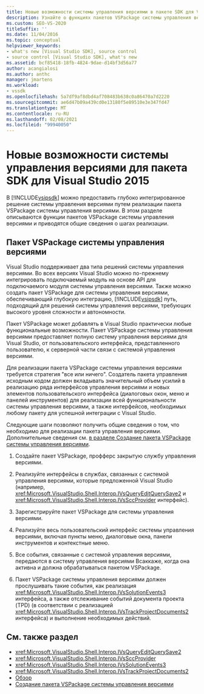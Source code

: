 ```yaml
---
title: Новые возможности системы управления версиями в пакете SDK для Visual Studio 2015 | Документация Майкрософт
description: Узнайте о функциях пакетов VSPackage системы управления версиями и ознакомьтесь с обзором этапов реализации.
ms.custom: SEO-VS-2020
titleSuffix: ''
ms.date: 11/04/2016
ms.topic: conceptual
helpviewer_keywords:
- what's new [Visual Studio SDK], source control
- source control [Visual Studio SDK], what's new
ms.assetid: bcf85418-18fb-4824-9dae-d14bf3d56a77
author: acangialosi
ms.author: anthc
manager: jmartens
ms.workload:
- vssdk
ms.openlocfilehash: 5a7df9af8dbd4af708483b638c0a86470a7d2220
ms.sourcegitcommit: ae6d47b09a439cd0e13180f5e89510e3e347fd47
ms.translationtype: MT
ms.contentlocale: ru-RU
ms.lasthandoff: 02/08/2021
ms.locfileid: "99940050"
---
```

# <a name="whats-new-in-source-control-for-the-visual-studio-2015-sdk"></a>Новые возможности системы управления версиями для пакета SDK для Visual Studio 2015

В [!INCLUDE[vsipsdk](../../extensibility/includes/vsipsdk_md.md)] можно предоставить глубоко интегрированное решение системы управления версиями путем реализации пакета VSPackage системы управления версиями. В этом разделе описываются функции пакетов VSPackage системы управления версиями и приводятся общие сведения о шагах реализации.

## <a name="the-source-control-vspackage"></a>Пакет VSPackage системы управления версиями

Visual Studio поддерживает два типа решений системы управления версиями. Во всех версиях Visual Studio можно по-прежнему интегрировать подключаемый модуль на основе API для подключаемого модуля системы управления версиями. Также можно создать пакет VSPackage для системы управления версиями, обеспечивающий глубокую интеграцию, [!INCLUDE[vsipsdk](../../extensibility/includes/vsipsdk_md.md)] путь, подходящий для решений системы управления версиями, требующих высокого уровня сложности и автономности.

Пакет VSPackage может добавлять в Visual Studio практически любые функциональные возможности. Пакет VSPackage системы управления версиями предоставляет полную систему управления версиями для Visual Studio, от пользовательского интерфейса, представленного пользователю, к серверной части связи с системой управления версиями.

Для реализации пакета VSPackage системы управления версиями требуется стратегия "все или ничего". Создатель пакета управления исходным кодом должен вкладывать значительный объем усилий в реализацию ряда интерфейсов управления версиями и новых элементов пользовательского интерфейса (диалоговых окон, меню и панелей инструментов) для реализации всей функциональности системы управления версиями, а также интерфейсов, необходимых любому пакету для успешной интеграции с Visual Studio.

Следующие шаги позволяют получить общие сведения о том, что необходимо для реализации пакета управления версиями. Дополнительные сведения см. [в разделе Создание пакета VSPackage системы управления версиями](../../extensibility/internals/creating-a-source-control-vspackage.md).

1. Создайте пакет VSPackage, профферс закрытую службу управления версиями.

2. Реализуйте интерфейсы в службах, связанных с системой управления версиями, которые предложенной Visual Studio (например, <xref:Microsoft.VisualStudio.Shell.Interop.IVsQueryEditQuerySave2> и <xref:Microsoft.VisualStudio.Shell.Interop.IVsSccProvider> интерфейс).

3. Зарегистрируйте пакет VSPackage для системы управления версиями.

4. Реализуйте весь пользовательский интерфейс системы управления версиями, включая пункты меню, диалоговые окна, панели инструментов и контекстные меню.

5. Все события, связанные с системой управления версиями, передаются в систему управления версиями Всаккаже, когда она активна и должна обрабатываться пакетом VSPackage.

6. Пакет VSPackage системы управления версиями должен прослушивать такие события, как реализация <xref:Microsoft.VisualStudio.Shell.Interop.IVsSolutionEvents3> интерфейса, а также отслеживание событий документа проекта (TPD) (в соответствии с реализацией <xref:Microsoft.VisualStudio.Shell.Interop.IVsTrackProjectDocuments2> интерфейса) и выполнение необходимых действий.

## <a name="see-also"></a>См. также раздел

- <xref:Microsoft.VisualStudio.Shell.Interop.IVsQueryEditQuerySave2>
- <xref:Microsoft.VisualStudio.Shell.Interop.IVsSccProvider>
- <xref:Microsoft.VisualStudio.Shell.Interop.IVsSolutionEvents3>
- <xref:Microsoft.VisualStudio.Shell.Interop.IVsTrackProjectDocuments2>
- [Обзор](../../extensibility/internals/source-control-integration-overview.md)
- [Создание пакета VSPackage системы управления версиями](../../extensibility/internals/creating-a-source-control-vspackage.md)
